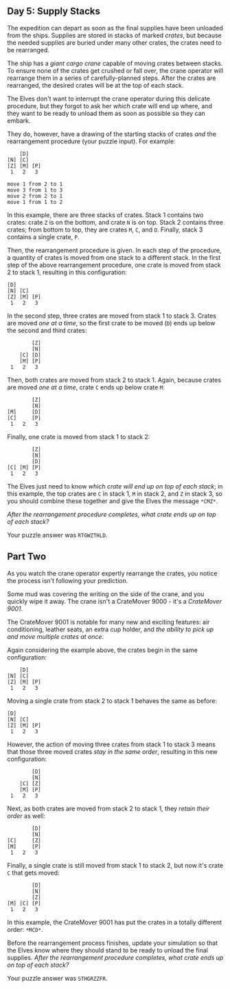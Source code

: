## Day 5: Supply Stacks

The  expedition can depart as soon as the final supplies have been unloaded
from the ships. Supplies are stored in stacks of marked *crates*, but because
the needed supplies are buried under many other crates, the crates need to be
rearranged.

The ship has a *giant cargo crane* capable of moving crates  between stacks. To
ensure none of the crates get crushed or fall over,  the crane operator will
rearrange them in a series of carefully-planned  steps. After the crates are
rearranged, the desired crates will be at  the top of each stack.

The Elves don't want to interrupt the crane operator during this delicate
procedure, but they forgot to ask her *which* crate will end up where, and they
want to be ready to unload them as soon as possible so they can embark.

They do, however, have a drawing of the starting stacks of crates *and* the
rearrangement procedure (your puzzle input). For example:

```
    [D]    
[N] [C]    
[Z] [M] [P]
 1   2   3 

move 1 from 2 to 1
move 3 from 1 to 3
move 2 from 2 to 1
move 1 from 1 to 2
```

In this example, there are three stacks of crates. Stack 1 contains two crates:
crate `Z` is on the bottom, and crate `N` is on top. Stack 2 contains three
crates; from bottom to top, they are crates `M`, `C`, and `D`. Finally, stack 3
contains a single crate, `P`.

Then, the rearrangement procedure is given. In each step of the  procedure, a
quantity of crates is moved from one stack to a different  stack. In the first
step of the above rearrangement procedure, one crate is moved from stack 2 to
stack 1, resulting in this configuration:

```
[D]        
[N] [C]    
[Z] [M] [P]
 1   2   3 
```

In the second step, three crates are moved from stack 1 to stack 3. Crates are
moved *one at a time*, so the first crate to be moved (`D`) ends up below the
second and third crates:

```
        [Z]
        [N]
    [C] [D]
    [M] [P]
 1   2   3
```

Then, both crates are moved from stack 2 to stack 1. Again, because crates are
moved *one at a time*, crate `C` ends up below crate `M`:

```
        [Z]
        [N]
[M]     [D]
[C]     [P]
 1   2   3
```

Finally, one crate is moved from stack 1 to stack 2:

```
        [Z]
        [N]
        [D]
[C] [M] [P]
 1   2   3
```

The Elves just need to know *which crate will end up on top of each stack*; in
this example, the top crates are `C` in stack 1, `M` in stack 2, and `Z` in
stack 3, so you should combine these together and give the Elves the message
`*CMZ*`.

*After the rearrangement procedure completes, what crate ends up on top of each
stack?*

Your puzzle answer was `RTGWZTHLD`.

## Part Two

As you watch the crane operator expertly rearrange the crates, you notice the
process isn't following your prediction.

Some mud was covering the writing on the side of the crane, and you  quickly
wipe it away. The crane isn't a CrateMover 9000 - it's a *CrateMover 9001*.

The CrateMover 9001 is notable for many new and exciting features: air
conditioning, leather seats, an extra cup holder, and *the ability to pick up
and move multiple crates at once*.

Again considering the example above, the crates begin in the same
configuration:

```
    [D]    
[N] [C]    
[Z] [M] [P]
 1   2   3 
```

Moving a single crate from stack 2 to stack 1 behaves the same as before:

```
[D]        
[N] [C]    
[Z] [M] [P]
 1   2   3 
```

However, the action of moving three crates from stack 1 to stack 3 means that
those three moved crates *stay in the same order*, resulting in this new
configuration:

```
        [D]
        [N]
    [C] [Z]
    [M] [P]
 1   2   3
```

Next, as both crates are moved from stack 2 to stack 1, they *retain their
order* as well:

```
        [D]
        [N]
[C]     [Z]
[M]     [P]
 1   2   3
```

Finally, a single crate is still moved from stack 1 to stack 2, but now it's
crate `C` that gets moved:

```
        [D]
        [N]
        [Z]
[M] [C] [P]
 1   2   3
```

In this example, the CrateMover 9001 has put the crates in a totally different
order: `*MCD*`.

Before the rearrangement process finishes, update your simulation so  that the
Elves know where they should stand to be ready to unload the  final supplies.
*After the rearrangement procedure completes, what crate ends up on top of each
stack?*

Your puzzle answer was `STHGRZZFR`.

